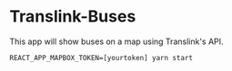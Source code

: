 # Translink-Buses

This app will show buses on a map using Translink's API. 

```
REACT_APP_MAPBOX_TOKEN=[yourtoken] yarn start
```

